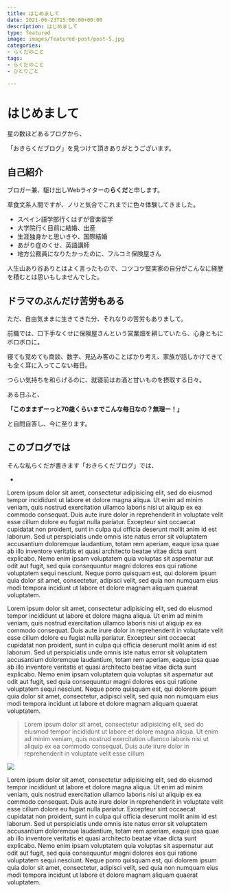 ```yaml
---
title: はじめまして
date: 2021-06-23T15:00:00+00:00
description: はじめまして
type: featured
image: images/featured-post/post-5.jpg
categories:
- らくだのこと
tags:
- らくだのこと
- ひとりごと

---
```

# はじめまして

星の数ほどあるブログから、

「おきらくだブログ」を見つけて頂きありがとうございます。

## 自己紹介

ブロガー兼、駆け出しWebライターの**らくだ**と申します。

草食文系人間ですが、ノリと気合でこれまでに色々体験してきました。

* スペイン語学部行くはずが音楽留学
* 大学院行く目前に結婚、出産
* 生涯独身かと思いきや、国際結婚
* あがり症のくせ、英語講師
* 地方公務員になりたかったのに、フルコミ保険屋さん

人生山あり谷ありとはよく言ったもので、コツコツ堅実家の自分がこんなに経歴を積むとは思いもしませんでした。

## ドラマのぶんだけ苦労もある

ただ、自由気ままに生きてきた分、それなりの苦労もありまして。

前職では、口下手なくせに保険屋さんという営業畑を耕していたら、心身ともにボロボロに。

寝ても覚めても商談、数字、見込み客のことばかり考え、家族が話しかけてきても全く耳に入ってこない毎日。

つらい気持ちを和らげるのに、就寝前はお酒と甘いものを摂取する日々。

ある日ふと、

**「このままずーっと70歳くらいまでこんな毎日なの？無理ー！」**

と自問自答し、今に至ります。

## このブログでは

そんな私らくだが書きます「おきらくだブログ」では、

* 

Lorem ipsum dolor sit amet, consectetur adipisicing elit, sed do eiusmod tempor incididunt ut labore et
dolore magna aliqua. Ut enim ad minim veniam, quis nostrud exercitation ullamco laboris nisi ut aliquip ex
ea commodo consequat. Duis aute irure dolor in reprehenderit in voluptate velit esse cillum dolore eu fugiat
nulla pariatur. Excepteur sint occaecat cupidatat non proident, sunt in culpa qui officia deserunt mollit
anim id est laborum. Sed ut perspiciatis unde omnis iste natus error sit voluptatem accusantium doloremque
laudantium, totam rem aperiam, eaque ipsa quae ab illo inventore veritatis et quasi architecto beatae vitae
dicta sunt explicabo. Nemo enim ipsam voluptatem quia voluptas sit aspernatur aut odit aut fugit, sed quia
consequuntur magni dolores eos qui ratione voluptatem sequi nesciunt. Neque porro quisquam est, qui dolorem
ipsum quia dolor sit amet, consectetur, adipisci velit, sed quia non numquam eius modi tempora incidunt ut
labore et dolore magnam aliquam quaerat voluptatem.

Lorem ipsum dolor sit amet, consectetur adipisicing elit, sed do eiusmod tempor incididunt ut labore et
dolore magna aliqua. Ut enim ad minim veniam, quis nostrud exercitation ullamco laboris nisi ut aliquip ex
ea commodo consequat. Duis aute irure dolor in reprehenderit in voluptate velit esse cillum dolore eu fugiat
nulla pariatur. Excepteur sint occaecat cupidatat non proident, sunt in culpa qui officia deserunt mollit
anim id est laborum. Sed ut perspiciatis unde omnis iste natus error sit voluptatem accusantium doloremque
laudantium, totam rem aperiam, eaque ipsa quae ab illo inventore veritatis et quasi architecto beatae vitae
dicta sunt explicabo. Nemo enim ipsam voluptatem quia voluptas sit aspernatur aut odit aut fugit, sed quia
consequuntur magni dolores eos qui ratione voluptatem sequi nesciunt. Neque porro quisquam est, qui dolorem
ipsum quia dolor sit amet, consectetur, adipisci velit, sed quia non numquam eius modi tempora incidunt ut
labore et dolore magnam aliquam quaerat voluptatem.

> Lorem ipsum dolor sit amet, consectetur adipisicing elit, sed do eiusmod tempor incididunt ut
> labore et dolore magna aliqua. Ut enim ad minim veniam, quis nostrud exercitation ullamco laboris nisi ut
> aliquip ex ea commodo consequat. Duis aute irure dolor in reprehenderit in voluptate velit esse cillum

![](../images/post-img.jpg)

Lorem ipsum dolor sit amet, consectetur adipisicing elit, sed do eiusmod tempor incididunt ut labore et
dolore magna aliqua. Ut enim ad minim veniam, quis nostrud exercitation ullamco laboris nisi ut aliquip ex
ea commodo consequat. Duis aute irure dolor in reprehenderit in voluptate velit esse cillum dolore eu fugiat
nulla pariatur. Excepteur sint occaecat cupidatat non proident, sunt in culpa qui officia deserunt mollit
anim id est laborum. Sed ut perspiciatis unde omnis iste natus error sit voluptatem accusantium doloremque
laudantium, totam rem aperiam, eaque ipsa quae ab illo inventore veritatis et quasi architecto beatae vitae
dicta sunt explicabo. Nemo enim ipsam voluptatem quia voluptas sit aspernatur aut odit aut fugit, sed quia
consequuntur magni dolores eos qui ratione voluptatem sequi nesciunt. Neque porro quisquam est, qui dolorem
ipsum quia dolor sit amet, consectetur, adipisci velit, sed quia non numquam eius modi tempora incidunt ut
labore et dolore magnam aliquam quaerat voluptatem.